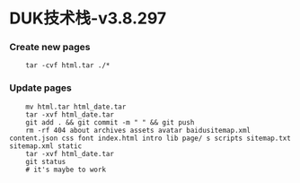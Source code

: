 # DUK技术栈-v3.8.297

### Create new pages
``` shell
    tar -cvf html.tar ./*
```

### Update pages
``` shell
    mv html.tar html_date.tar
    tar -xvf html_date.tar
    git add . && git commit -m " " && git push
    rm -rf 404 about archives assets avatar baidusitemap.xml content.json css font index.html intro lib page/ s scripts sitemap.txt sitemap.xml static 
    tar -xvf html_date.tar
    git status
    # it's maybe to work
```
